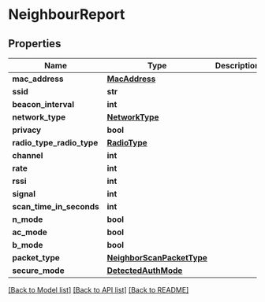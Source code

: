 # NeighbourReport

## Properties
Name | Type | Description | Notes
------------ | ------------- | ------------- | -------------
**mac_address** | [**MacAddress**](MacAddress.md) |  | [optional] 
**ssid** | **str** |  | [optional] 
**beacon_interval** | **int** |  | [optional] 
**network_type** | [**NetworkType**](NetworkType.md) |  | [optional] 
**privacy** | **bool** |  | [optional] 
**radio_type_radio_type** | [**RadioType**](RadioType.md) |  | [optional] 
**channel** | **int** |  | [optional] 
**rate** | **int** |  | [optional] 
**rssi** | **int** |  | [optional] 
**signal** | **int** |  | [optional] 
**scan_time_in_seconds** | **int** |  | [optional] 
**n_mode** | **bool** |  | [optional] 
**ac_mode** | **bool** |  | [optional] 
**b_mode** | **bool** |  | [optional] 
**packet_type** | [**NeighborScanPacketType**](NeighborScanPacketType.md) |  | [optional] 
**secure_mode** | [**DetectedAuthMode**](DetectedAuthMode.md) |  | [optional] 

[[Back to Model list]](../README.md#documentation-for-models) [[Back to API list]](../README.md#documentation-for-api-endpoints) [[Back to README]](../README.md)

